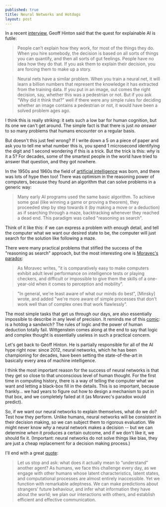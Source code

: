 ```yaml
---
published: true
title: Neural Networks and Hotdogs
layout: post
---
```


In a recent [interview](https://www.wired.com/story/googles-ai-guru-computers-think-more-like-brains/), Geoff Hinton said that the quest for explainable AI is futile:

> People can’t explain how they work, for most of the things they do. When you hire somebody, the decision is based on all sorts of things you can quantify, and then all sorts of gut feelings. People have no idea how they do that. If you ask them to explain their decision, you are forcing them to make up a story.

> Neural nets have a similar problem. When you train a neural net, it will learn a billion numbers that represent the knowledge it has extracted from the training data. If you put in an image, out comes the right decision, say, whether this was a pedestrian or not. But if you ask “Why did it think that?” well if there were any simple rules for deciding whether an image contains a pedestrian or not, it would have been a solved problem ages ago.

I think this is really striking: it sets such a low bar for human cognition, but its one we can't get around. The simple fact is that there is just _no answer_ to so many problems that humans encounter on a regular basis.

But doesn't this just feel wrong? If I write down a 5 on a piece of paper and ask you to tell me what number this is, you spend 1 microsecond identifying the digit and 1 second wondering if this is a trick. But the trick is this: _why_ is it a 5? For decades, some of the smartest people in the world have tried to answer that question, and they got nowhere.

In the 1950s and 1960s the field of [artificial intelligence](https://en.wikipedia.org/wiki/History_of_artificial_intelligence) was born, and there was lots of hype then too! There was optimism in the reasoning power of computers, because they found an algorithm that can solve problems in a generic way:

> Many early AI programs used the same basic algorithm. To achieve some goal (like winning a game or proving a theorem), they proceeded step by step towards it (by making a move or a deduction) as if searching through a maze, backtracking whenever they reached a dead end. This paradigm was called "reasoning as search".

Think of it like this: if we can express a problem with enough detail, and tell the computer what we want our desired state to be, the computer will just search for the solution like following a maze.

There were many practical problems that stifled the success of the "reasoning as search" approach, but the most interesting one is [Moravec's paradox](https://en.wikipedia.org/wiki/Moravec%27s_paradox):

> As Moravec writes, "it is comparatively easy to make computers exhibit adult level performance on intelligence tests or playing checkers, and difficult or impossible to give them the skills of a one-year-old when it comes to perception and mobility".

> "In general, we're least aware of what our minds do best", [Minsky] wrote, and added "we're more aware of simple processes that don't work well than of complex ones that work flawlessly".

The most simple tasks that get us through our days, are also essentially impossible to describe in any level of precision. It reminds me of this [comic](http://existentialcomics.com/comic/268): is a hotdog a sandwich? The rules of logic and the power of human deduction totally fail. Wittgenstein comes along at the end to say that logic and complex thought is essentially useless in such a practical concern.

Let's get back to Geoff Hinton. He is partially responsible for all of the AI hype right now: since 2012, neural networks, which he has been championing for decades, have been setting the state-of-the-art in basically every area of machine intelligence.

I think the most important reason for the success of neural networks is that they get so close to that unconscious level of human thought. For the first time in computing history, there is a way of telling the computer what we want and letting a black-box fill in the details. This is so important, because frankly... we had years to figure out how to design a mechanism to put in that box, and we completely failed at it (as Moravec's paradox would predict).

So, if we want our neural networks to explain themselves, what do we do? Test how they perform. Unlike humans, neural networks will be consistent in their decision making, so we can subject them to rigorous evaluation. We might never know _why_ a neural network makes a decision -- but we can determine _when_ it produces a certain outcome, and if we don't like it, we should fix it. (Important: neural networks do not solve things like bias, they are just a cheap replacement for a decision making process.)

I'll end with a great [quote](https://arxiv.org/pdf/1802.07740.pdf):

> Let us stop and ask: what does it actually mean to “understand” another agent? As humans, we face this challenge every day, as we engage with other humans whose latent characteristics, latent states, and computational processes are almost entirely inaccessible. Yet we function with remarkable adeptness. We can make predictions about strangers’ future behaviour, and infer what information they have about the world; we plan our interactions with others, and establish efficient and effective communication.
